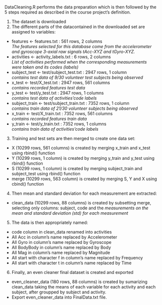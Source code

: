 DataCleaning.R performs the data preparation which is then followed by the 5 steps required as described in the course project’s definition.

1. The dataset is downloaded
2. The different parts of the datacontained in the downloaded set are assigned to variables: 

* features <- features.txt : 561 rows, 2 columns   
*The features selected for this database come from the accelerometer and gyroscope 3-axial raw signals tAcc-XYZ and tGyro-XYZ.*
* activities <- activity_labels.txt : 6 rows, 2 columns   
*List of activities performed when the corresponding measurements were taken and its codes (labels)*
* subject_test <- test/subject_test.txt : 2947 rows, 1 column  
*contains test data of 9/30 volunteer test subjects being observed*
* x_test <- test/X_test.txt : 2947 rows, 561 columns   
*contains recorded features test data*
* y_test <- test/y_test.txt : 2947 rows, 1 columns   
*contains test data of activities’code labels*
* subject_train <- test/subject_train.txt : 7352 rows, 1 column   
*contains train data of 21/30 volunteer subjects being observed*
* x_train <- test/X_train.txt : 7352 rows, 561 columns   
*contains recorded features train data*
* y_train <- test/y_train.txt : 7352 rows, 1 columns   
*contains train data of activities’code labels*

3. Training and test sets are then merged to create one data set:

* X (10299 rows, 561 columns) is created by merging x_train and x_test using rbind() function  
* Y (10299 rows, 1 column) is created by merging y_train and y_test using rbind() function  
* S (10299 rows, 1 column) is created by merging subject_train and subject_test using rbind() function  
* merge (10299 rows, 563 column) is created by merging S, Y and X using cbind() function  

4. Then mean and standard deviation for each measurement are extracted:
* clean_data (10299 rows, 88 columns) is created by subsetting merge, selecting only columns: subject, code and the   *measurements on the mean and standard deviation (std) for each measurement* 

5. The data is then appropriately named:
* code column in clean_data renamed into activities  
* All Acc in column’s name replaced by Accelerometer  
* All Gyro in column’s name replaced by Gyroscope  
* All BodyBody in column’s name replaced by Body  
* All Mag in column’s name replaced by Magnitude  
* All start with character f in column’s name replaced by Frequency  
* All start with character t in column’s name replaced by Time  

6. Finally, an even cleaner final dataset is created and exported
* even_cleaner_data (180 rows, 88 columns) is created by sumarizing clean_data taking the means of each variable for each activity and each subject, after groupped by subject and activity.  
* Export even_cleaner_data into FinalData.txt file.  
